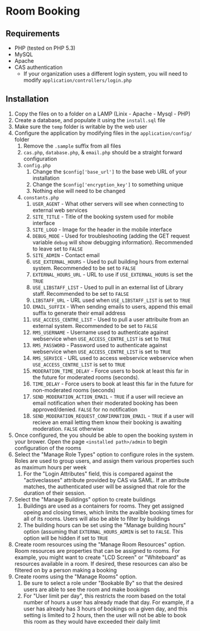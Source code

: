 # Room Booking

## Requirements
* PHP (tested on PHP 5.3)
* MySQL
* Apache
* CAS authentication
    * If your organization uses a different login system, you will need to modify `application/controllers/login.php`

## Installation
1. Copy the files on to a folder on a LAMP (Linix - Apache - Mysql - PHP)
1. Create a database, and populate it using the `install.sql` file
1. Make sure the `temp` folder is writable by the web user
1. Configure the application by modifying files in the `application/config/` folder
    1. Remove the `.sample` suffix from all files
    1. `cas.php`, `database.php`, & `email.php` should be a straight forward configuration
    1. `config.php`
        1. Change the `$config['base_url']` to the base web URL of your installation
        1. Change the `$config['encryption_key']` to something unique
        1. Nothing else will need to be changed
    1. `constants.php`
        1. `USER_AGENT` - What other servers will see when connecting to external web services
        1. `SITE_TITLE` - Title of the booking system used for mobile interface
        1. `SITE_LOGO` - Image for the header in the mobile interface
        1. `DEBUG_MODE` - Used for troubleshooting (adding the GET request variable `debug` will show debugging information). Recommended to leave set to `FALSE`
        1. `SITE_ADMIN` - Contact email
        1. `USE_EXTERNAL_HOURS` - Used to pull building hours from external system. Recommended to be set to `FALSE`
        1. `EXTERNAL_HOURS_URL` - URL to use if `USE_EXTERNAL_HOURS` is set the `TRUE`
        1. `USE_LIBSTAFF_LIST` - Used to pull in an external list of Library staff. Recommended to be set to `FALSE`
        1. `LIBSTAFF_URL` - URL used when `USE_LIBSTAFF_LIST` is set to `TRUE`
        1. `EMAIL_SUFFIX` - When sending emails to users, append this email suffix to generate their email address
        1. `USE_ACCESS_CENTRE_LIST` - Used to pull a user attribuite from an external system. Recommended to be set to `FALSE`
        1. `RMS_USERNAME` - Username used to authenticate against webservice when `USE_ACCESS_CENTRE_LIST` is set to `TRUE`
        1. `RMS_PASSWORD` - Password used to authenticate against webservice when `USE_ACCESS_CENTRE_LIST` is set to `TRUE`
        1. `RMS_SERVICE` - URL used to access webservice webservice when `USE_ACCESS_CENTRE_LIST` is set to `TRUE`
        1. `MODERATION_TIME_DELAY` - Force users to book at least this far in the future for moderated rooms (seconds). 
        1. `TIME_DELAY` - Force users to book at least this far in the future for non-moderated rooms (seconds)
        1. `SEND_MODERATION_ACTION_EMAIL` - `TRUE` if a user will recieve an email notification when their moderated booking has been approved/denied. `FALSE` for no notification
        1. `SEND_MODERATION_REQUEST_CONFIRMATION_EMAIL` - `TRUE` if a user will recieve an email letting them know their booking is awaiting moderation. `FALSE` otherwise
1. Once configured, the you should be able to open the booking system in your brower. Open the page `<installed path>/admin` to begin configuration of the rooms
1. Select the "Manage Role Types" option to configure roles in the system. Roles are used to group users, and assign them various properties such as maximum hours per week
      1. For the "Login Attributes" field, this is compared against the "activeclasses" attribute provided by CAS via SAML. If an attribute matches, the authenticated user will be assigned that role for the duration of their session.
1. Select the "Manage Buildings" option to create buildings
      1. Buildings are used as a containers for rooms. They get assigned opeing and closing times, which limits the availble booking times for all of its rooms. Users will also be able to filter by buildings
      1. The building hours can be set using the "Manage building hours" option (assuming that `EXTERNAL_HOURS_ADMIN` is set to `FALSE`. This option will be hidden if set to `TRUE`
1. Create room resources using the "Manage Room Resources" option. Room resources are properties that can be assigned to rooms. For example, you might want to create "LCD Screen" or "Whiteboard" as resources available in a room. If desired, these resources can also be filtered on by a person making a booking
1. Create rooms using the "Manage Rooms" option. 
      1. Be sure to select a role under "Bookable By" so that the desired users are able to see the room and make bookings
      1. For "User limit per day", this restricts the room based on the total number of hours a user has already made that day. For example, if a user has already has 3 hours of bookings on a given day, and this setting is limited to 2 hours, then the user will not be able to book this room as they would have exceeded their daily limit

